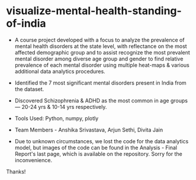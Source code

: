 # visualize-mental-health-standing-of-india
- A course project developed with a focus to analyze the prevalence of mental health disorders at the state level, with reflectance on the most affected demographic group and to assist recognize the most prevalent mental disorder among diverse age group and gender to find relative prevalence of each mental disorder using multiple heat-maps & various additional data analytics procedures.
- Identified the 7 most significant mental disorders present in India from the dataset.
- Discovered Schizophrenia & ADHD as the most common in age groups — 20-24 yrs & 10-14 yrs respectively. 
- Tools Used: Python, numpy, plotly
- Team Members - Anshika Srivastava, Arjun Sethi, Divita Jain

- Due to unknown circumstances, we lost the code for the data analytics model, but images of the code can be found in the Analysis - Final Report's last page, which is available on the repository. Sorry for the inconvenience.

Thanks!
